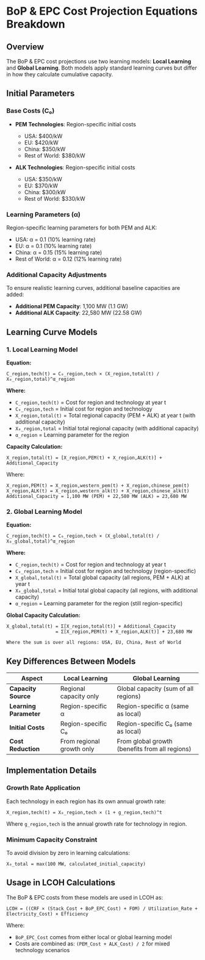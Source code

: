# BoP & EPC Cost Projection Equations Breakdown

## Overview
The BoP & EPC cost projections use two learning models: **Local Learning** and **Global Learning**. Both models apply standard learning curves but differ in how they calculate cumulative capacity.

## Initial Parameters

### Base Costs (C₀)
- **PEM Technologies**: Region-specific initial costs
  - USA: $400/kW
  - EU: $420/kW  
  - China: $350/kW
  - Rest of World: $380/kW

- **ALK Technologies**: Region-specific initial costs
  - USA: $350/kW
  - EU: $370/kW
  - China: $300/kW
  - Rest of World: $330/kW

### Learning Parameters (α)
Region-specific learning parameters for both PEM and ALK:
- USA: α = 0.1 (10% learning rate)
- EU: α = 0.1 (10% learning rate)
- China: α = 0.15 (15% learning rate)
- Rest of World: α = 0.12 (12% learning rate)

### Additional Capacity Adjustments
To ensure realistic learning curves, additional baseline capacities are added:
- **Additional PEM Capacity**: 1,100 MW (1.1 GW)
- **Additional ALK Capacity**: 22,580 MW (22.58 GW)

## Learning Curve Models

### 1. Local Learning Model

**Equation:**
```
C_region,tech(t) = C₀_region,tech × (X_region,total(t) / X₀_region,total)^α_region
```

**Where:**
- `C_region,tech(t)` = Cost for region and technology at year t
- `C₀_region,tech` = Initial cost for region and technology
- `X_region,total(t)` = Total regional capacity (PEM + ALK) at year t (with additional capacity)
- `X₀_region,total` = Initial total regional capacity (with additional capacity)
- `α_region` = Learning parameter for the region

**Capacity Calculation:**
```
X_region,total(t) = [X_region,PEM(t) + X_region,ALK(t)] + Additional_Capacity
```

Where:
```
X_region,PEM(t) = X_region,western_pem(t) + X_region,chinese_pem(t)
X_region,ALK(t) = X_region,western_alk(t) + X_region,chinese_alk(t)
Additional_Capacity = 1,100 MW (PEM) + 22,580 MW (ALK) = 23,680 MW
```

### 2. Global Learning Model

**Equation:**
```
C_region,tech(t) = C₀_region,tech × (X_global,total(t) / X₀_global,total)^α_region
```

**Where:**
- `C_region,tech(t)` = Cost for region and technology at year t
- `C₀_region,tech` = Initial cost for region and technology (region-specific)
- `X_global,total(t)` = Total global capacity (all regions, PEM + ALK) at year t
- `X₀_global,total` = Initial total global capacity (all regions, with additional capacity)
- `α_region` = Learning parameter for the region (still region-specific)

**Global Capacity Calculation:**
```
X_global,total(t) = Σ[X_region,total(t)] + Additional_Capacity
                  = Σ[X_region,PEM(t) + X_region,ALK(t)] + 23,680 MW

Where the sum is over all regions: USA, EU, China, Rest of World
```

## Key Differences Between Models

| Aspect | Local Learning | Global Learning |
|--------|----------------|-----------------|
| **Capacity Source** | Regional capacity only | Global capacity (sum of all regions) |
| **Learning Parameter** | Region-specific α | Region-specific α (same as local) |
| **Initial Costs** | Region-specific C₀ | Region-specific C₀ (same as local) |
| **Cost Reduction** | From regional growth only | From global growth (benefits from all regions) |

## Implementation Details

### Growth Rate Application
Each technology in each region has its own annual growth rate:
```
X_region,tech(t) = X₀_region,tech × (1 + g_region,tech)^t
```

Where `g_region,tech` is the annual growth rate for technology in region.

### Minimum Capacity Constraint
To avoid division by zero in learning calculations:
```
X₀_total = max(100 MW, calculated_initial_capacity)
```

## Usage in LCOH Calculations

The BoP & EPC costs from these models are used in LCOH as:
```
LCOH = ((CRF × (Stack_Cost + BoP_EPC_Cost) + FOM) / Utilization_Rate + Electricity_Cost) × Efficiency
```

Where:
- `BoP_EPC_Cost` comes from either local or global learning model
- Costs are combined as: `(PEM_Cost + ALK_Cost) / 2` for mixed technology scenarios